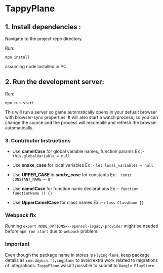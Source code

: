 # TappyPlane

## 1. Install dependencies :

Navigate to the project repo directory.

Run:

`npm install`

assuming node installed in PC.

## 2. Run the development server:

Run:

`npm run start`

This will run a server so game automatically opens in your defualt browser with browser-sync properties. It will also start a watch process, so you can change the source and the process will recompile and refresh the browser automatically.

### 3. Contributor Instructions

- Use **camelCase** for global variable names, function params
  Ex :- `this.globalVariable = null`
- Use **snake_case** for local variables
  Ex :- `let local_variables = null`

- Use **UPPER_CASE** in **_snake_case_** for constants
  Ex :- `const CONSTANT_NAME = 0`

- Use **camelCase** for function name declarations
  Ex :- `function functionName () {}`

- Use **UpperCamelCase** for class names
  Ex :- `class ClassName {}`

### Webpack fix

Running `export NODE_OPTIONS=--openssl-legacy-provider` might be needed before `npm run start` due to `webpack` problem.

### Important

Even though the package name in stores is `FlyingPlane`, keep package details as `com.doyban.flyingplane` to avoid extra work related to migrations of integrations. `TappyPlane` wasn't possible to submit to `Google PlayStore`.
